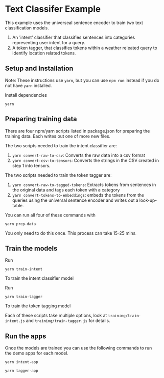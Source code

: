 # Text Classifer Example

This example uses the universeal sentence encoder to train two text
classification models.

1. An 'intent' classifier that classifies sentences into categories representing
user intent for a query.
2. A token tagger, that classifies tokens within a weather releated query to
identify location related tokens.

## Setup and Installation

Note: These instructions use `yarn`, but you can use `npm run` instead if you
do not have `yarn` installed.

Install dependencies

```
yarn
```

## Preparing training data

There are four npm/yarn scripts listed in package.json for preparing the training data. Each writes out one of more new files.

The two scripts needed to train the intent classifier are:

1. `yarn convert-raw-to-csv`: Converts the raw data into a csv format
2. `yarn convert-csv-to-tensors`: Converts the strings in the CSV created in step 1 into tensors.

The two scripts needed to train the token tagger are:

1. `yarn convert-raw-to-tagged-tokens`: Extracts tokens from sentences in the original data and tags each token with a category
2. `yarn convert-tokens-to-embeddings`: embeds the tokens from the queries using the universal sentence encoder and writes out a look-up-table.

You can run all four of these commands with

```
yarn prep-data
```

You only need to do this once. This process can take 15-25 mins.

## Train the models

Run

```
yarn train-intent
```

To train the intent classifier model

Run

```
yarn train-tagger
```

To train the token tagging model


Each of these scripts take multiple options, look at `training/train-intent.js` and `training/train-tagger.js` for details.

## Run the apps

Once the models are trained you can use the following commands
to run the demo apps for each model.


```
yarn intent-app
```


```
yarn tagger-app
```
